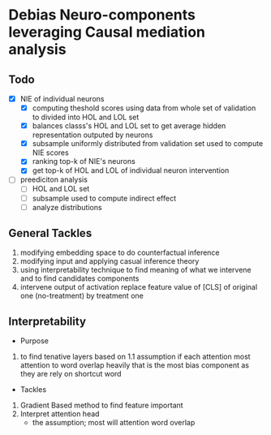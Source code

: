 # Debias Neuro-components leveraging Causal mediation analysis

## Todo
- [x] NIE of individual neurons
    - [x] computing theshold scores using data from whole set of validation to divided into HOL and LOL set
    - [x] balances classs's HOL and LOL set to get average hidden representation outputed by neurons
    - [x] subsample uniformly distributed from validation set used to compute  NIE scores
    - [x] ranking top-k of NIE's neurons 
    - [x] get top-k of HOL and LOL of individual neuron intervention

- [ ] preediciton analysis 
    - [ ] HOL and LOL set
    - [ ] subsample used to compute indirect effect 
    - [ ] analyze distributions

## General Tackles
1. modifying embedding space to do counterfactual inference
2. modifying input and applying casual inference theory 
3. using interpretability technique to find meaning of what we intervene and to find candidates components
4. intervene output of activation replace feature value of [CLS] of original one (no-treatment) by treatment one 


## Interpretability

* Purpose 

1. to find tenative layers based on
    1.1 assumption if each attention most attention to word overlap heavily that is the most bias component 
as they are rely on shortcut word

* Tackles

1. Gradient Based method to find feature important
2. Interpret attention head 
    - the assumption; most will attention word overlap




